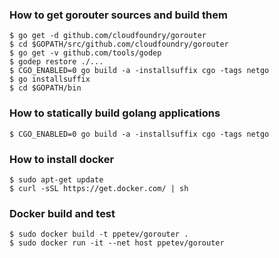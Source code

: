 ### How to get gorouter sources and build them

```
$ go get -d github.com/cloudfoundry/gorouter
$ cd $GOPATH/src/github.com/cloudfoundry/gorouter
$ go get -v github.com/tools/godep
$ godep restore ./...
$ CGO_ENABLED=0 go build -a -installsuffix cgo -tags netgo
$ go installsuffix
$ cd $GOPATH/bin
```

### How to statically build golang applications

```
$ CGO_ENABLED=0 go build -a -installsuffix cgo -tags netgo
```

### How to install docker

```
$ sudo apt-get update
$ curl -sSL https://get.docker.com/ | sh
```
### Docker build and test

```
$ sudo docker build -t ppetev/gorouter .
$ sudo docker run -it --net host ppetev/gorouter
```
